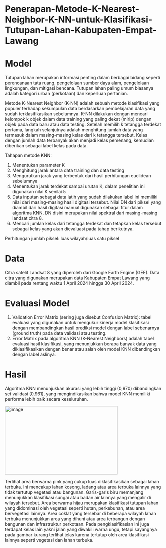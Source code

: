 # Penerapan-Metode-K-Nearest-Neighbor-K-NN-untuk-Klasifikasi-Tutupan-Lahan-Kabupaten-Empat-Lawang

# Model
Tutupan lahan merupakan informasi penting dalam berbagai bidang seperti perencanaan tata ruang, pengelolaan sumber daya alam, pengelolaan lingkungan, dan mitigasi bencana. Tutupan lahan paling umum biasanya adalah kategori urban (perkotaan) dan keperluan pertanian.

Metode K-Nearest Neighbor (K-NN) adalah sebuah metode klasifikasi yang populer terhadap sekumpulan data berdasarkan pembelajaran data yang sudah terklasifikasikan sebelumnya. K-NN dilakukan  dengan mencari  kelompok k objek  dalam  data  training  yang paling dekat (mirip) dengan objek pada data baru atau data testing. Setelah memilih k tetangga terdekat pertama, langkah selanjutnya adalah menghitung jumlah data yang termasuk dalam masing-masing 
kelas dari k tetangga tersebut. Kelas dengan jumlah data terbanyak akan menjadi kelas 
pemenang, kemudian diberikan sebagai label kelas pada data.

Tahapan metode KNN:
1. Menentukan parameter K
2. Menghitung jarak antara data training dan data testing
3. Mengurutkan jarak yang terbentuk dari hasil perhitungan euclidean sebelumnya
4. Menentukan jarak terdekat sampai urutan K, dalam penelitian ini digunakan nilai K senilai 5
5. Data inputan sebagai data latih yang sudah dilakukan label ini memiliki nilai dari masing-masing hasil digitasi tersebut. Nilai DN dari piksel yang diambil dari hasil digitasi manual digunakan sebagai fitur dalam algoritma KNN, DN disini merupakan nilai spektral dari masing-masing landsat citra 8.
6. Mencari jumlah kelas dari tetangga terdekat dan tetapkan kelas tersebut sebagai kelas yang akan dievaluasi pada tahap berikutnya.

Perhitungan jumlah piksel:
luas wilayah/luas satu piksel

# Data
Citra satelit Landsat 8 yang diperoleh dari Google Earth Engine (GEE). Data citra yang digunakan merupakan data Kabupaten Empat Lawang yang diambil pada rentang waktu 1 April 2024 hingga 30 April 2024. 

# Evaluasi Model
1. Validation Error Matrix (sering juga disebut Confusion Matrix): tabel evaluasi yang digunakan untuk mengukur kinerja model klasifikasi dengan membandingkan hasil prediksi model dengan label sebenarnya (ground truth) pada data validasi atau testing.
2. Error Matrix pada algoritma KNN (K-Nearest Neighbors) adalah tabel evaluasi hasil klasifikasi, yang menunjukkan berapa banyak data yang diklasifikasikan dengan benar atau salah oleh model KNN dibandingkan dengan label aslinya.

# Hasil
Algoritma KNN menunjukkan akurasi yang lebih tinggi (0,970) dibandingkan set validasi (0,961), yang mengindikasikan bahwa model KNN memiliki performa lebih baik secara keseluruhan.


<img width="360" height="219" alt="image" src="https://github.com/user-attachments/assets/f0279259-decd-4ff5-9c41-8143204a1525" />

Terlihat area berwarna pink yang cukup luas diklasifikasikan sebagai lahan terbuka. Ini mencakup lahan kosong, ladang atau area terbuka lainnya yang tidak tertutup vegetasi atau bangunan. Garis-garis biru memanjang menunjukkan klasifikasi sungai atau badan air lainnya yang mengalir di wilayah tersebut. Area berwarna hijau merupakan klasifikasi tutupan lahan yang didominasi oleh vegetasi seperti hutan, perkebunan, atau area bervegetasi lainnya. Area coklat yang tersebar di beberapa wilayah lahan terbuka menunjukkan area yang dihuni atau area terbangun dengan bangunan dan infrastruktur perkotaan. Pada pengklasifikasian ini juga terdapat kelas lain yakni jalan yang diwakili warna ungu, tetapi sayangnya pada gambar kurang terlihat jelas karena tertutup oleh area klasifikasi lainnya seperti vegetasi dan lahan terbuka. 
